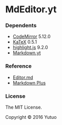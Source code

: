 # MdEditor.yt



### Dependents

* [CodeMirror](https://github.com/codemirror/codemirror) 5.12.0
* [KaTeX](https://github.com/Khan/KaTeX) 0.5.1
* [highlight.js](https://github.com/isagalaev/highlight.js) 9.2.0
* [Markdown.yt](https://github.com/yutuo/markdown.yt)

### Reference

* [Editor.md](https://github.com/pandao/editor.md)
* [Markdown Plus](https://github.com/tylingsoft/markdown-plus)

### License

The MIT License.

Copyright &copy; 2016 Yutuo

